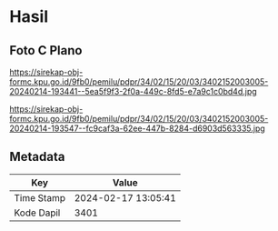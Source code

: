 # Hasil

## Foto C Plano

https://sirekap-obj-formc.kpu.go.id/9fb0/pemilu/pdpr/34/02/15/20/03/3402152003005-20240214-193441--5ea5f9f3-2f0a-449c-8fd5-e7a9c1c0bd4d.jpg

https://sirekap-obj-formc.kpu.go.id/9fb0/pemilu/pdpr/34/02/15/20/03/3402152003005-20240214-193547--fc9caf3a-62ee-447b-8284-d6903d563335.jpg


## Metadata

| Key        | Value               |
| ---------- | ------------------- |
| Time Stamp | 2024-02-17 13:05:41 |
| Kode Dapil | 3401                |



